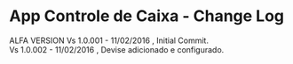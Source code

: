 # App Controle de Caixa - Change Log

ALFA VERSION
  Vs 1.0.001 - 11/02/2016 , Initial Commit.<br>
  Vs 1.0.002 - 11/02/2016 , Devise adicionado e configurado.